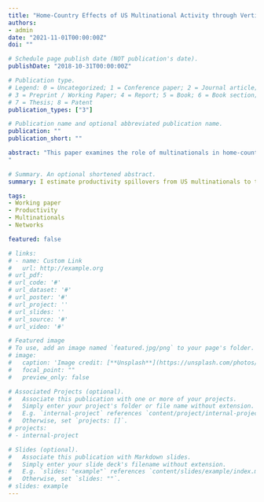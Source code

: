 ```yaml
---
title: "Home-Country Effects of US Multinational Activity through Vertical and Horizontal Spillovers"
authors:
- admin
date: "2021-11-01T00:00:00Z"
doi: ""

# Schedule page publish date (NOT publication's date).
publishDate: "2018-10-31T00:00:00Z"

# Publication type.
# Legend: 0 = Uncategorized; 1 = Conference paper; 2 = Journal article;
# 3 = Preprint / Working Paper; 4 = Report; 5 = Book; 6 = Book section;
# 7 = Thesis; 8 = Patent
publication_types: ["3"]

# Publication name and optional abbreviated publication name.
publication: ""
publication_short: ""

abstract: "This paper examines the role of multinationals in home-country productivity growth. A large body of work has examined the impact of multinational enterprises (MNEs) on domestic firms in foreign (host) countries through inward foreign direct investment (FDI). There is much less research on spillover effects from outward FDI on firms in the home countries of MNEs. However, policies promoting and subsidizing outward FDI have gained traction in developing countries as a means to potentially boost productivity growth. I evaluate this in the US context from 1989 to 2016 by estimating the impact of exposure to MNEs through horizontal and vertical linkages. Compared to existing work that relies on industry-level proxies of FDI and MNE exposure, I exploit firm-level variation in exposure to multinationals within the same product space and in buyer-supplier relationships. In addition, I distinguish between the endogenous network effect of exposure to a more productive firm, multinational or not, and the direct impact of being connected to an MNE. I find substantial direct positive spillovers from multinationals to their customers and competitors, and negative direct impacts on their suppliers.
"

# Summary. An optional shortened abstract.
summary: I estimate productivity spillovers from US multinationals to their domestic competitors, suppliers and customers. 

tags:
- Working paper
- Productivity 
- Multinationals
- Networks 

featured: false

# links:
# - name: Custom Link
#   url: http://example.org
# url_pdf: 
# url_code: '#'
# url_dataset: '#'
# url_poster: '#'
# url_project: ''
# url_slides: ''
# url_source: '#'
# url_video: '#'

# Featured image
# To use, add an image named `featured.jpg/png` to your page's folder. 
# image:
#   caption: 'Image credit: [**Unsplash**](https://unsplash.com/photos/s9CC2SKySJM)'
#   focal_point: ""
#   preview_only: false

# Associated Projects (optional).
#   Associate this publication with one or more of your projects.
#   Simply enter your project's folder or file name without extension.
#   E.g. `internal-project` references `content/project/internal-project/index.md`.
#   Otherwise, set `projects: []`.
# projects:
# - internal-project

# Slides (optional).
#   Associate this publication with Markdown slides.
#   Simply enter your slide deck's filename without extension.
#   E.g. `slides: "example"` references `content/slides/example/index.md`.
#   Otherwise, set `slides: ""`.
# slides: example
---
```

